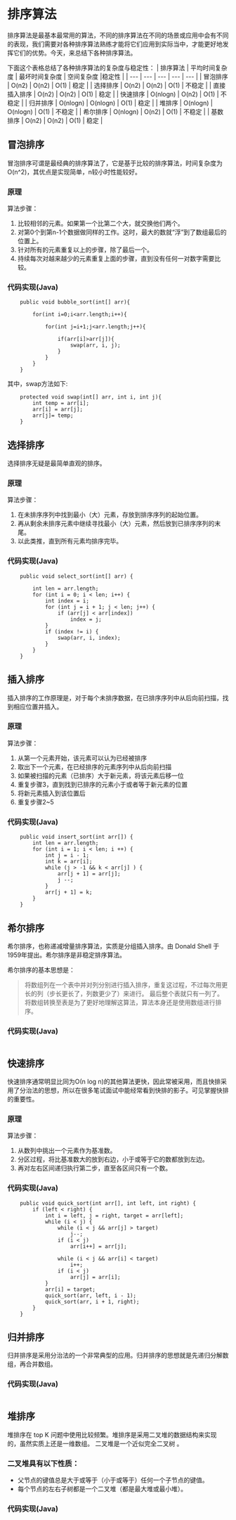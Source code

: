 # 排序算法
排序算法是最基本最常用的算法，不同的排序算法在不同的场景或应用中会有不同的表现，我们需要对各种排序算法熟练才能将它们应用到实际当中，才能更好地发挥它们的优势。今天，来总结下各种排序算法。

下面这个表格总结了各种排序算法的复杂度与稳定性：
| 排序算法 | 平均时间复杂度 | 最坏时间复杂度 | 空间复杂度 |稳定性 |
| --- | --- | --- | --- | --- |
| 冒泡排序 | O(n2) | O(n2) | O(1) | 稳定 |
| 选择排序 | O(n2) | O(n2) | O(1) | 不稳定 |
| 直接插入排序 | O(n2) | O(n2) | O(1) | 稳定 |
| 快速排序 | O(nlogn) | O(n2) | O(1) | 不稳定 |
| 归并排序 | O(nlogn) | O(nlogn) | O(1) | 稳定 |
| 堆排序 | O(nlogn) | O(nlogn) | O(1) | 不稳定 |
| 希尔排序 | O(nlogn) | O(n2) | O(1) | 不稳定 |
| 基数排序 | O(n2) | O(n2) | O(1) | 稳定 |


## 冒泡排序

冒泡排序可谓是最经典的排序算法了，它是基于比较的排序算法，时间复杂度为O(n^2)，其优点是实现简单，n较小时性能较好。

### 原理
算法步骤：
1. 比较相邻的元素。如果第一个比第二个大，就交换他们两个。
2. 对第0个到第n-1个数据做同样的工作。这时，最大的数就“浮”到了数组最后的位置上。
3. 针对所有的元素重复以上的步骤，除了最后一个。
4. 持续每次对越来越少的元素重复上面的步骤，直到没有任何一对数字需要比较。

### 代码实现(Java)
```
    public void bubble_sort(int[] arr){

		for(int i=0;i<arr.length;i++){

			for(int j=i+1;j<arr.length;j++){

				if(arr[i]>arr[j]){
					swap(arr, i, j);
				}
			}
		}
	}

```

其中，swap方法如下:
```
    protected void swap(int[] arr, int i, int j){
		int temp = arr[i];
		arr[i] = arr[j];
		arr[j]= temp;
	}
```

## 选择排序

选择排序无疑是最简单直观的排序。

### 原理
算法步骤：
1. 在未排序序列中找到最小（大）元素，存放到排序序列的起始位置。
2. 再从剩余未排序元素中继续寻找最小（大）元素，然后放到已排序序列的末尾。
3. 以此类推，直到所有元素均排序完毕。

### 代码实现(Java)
```
    public void select_sort(int[] arr) {

		int len = arr.length;
		for (int i = 0; i < len; i++) {
			int index = i;
			for (int j = i + 1; j < len; j++) {
				if (arr[j] < arr[index])
					index = j;
			}
			if (index != i) {
				swap(arr, i, index);
			}
		}
	}
```

## 插入排序
插入排序的工作原理是，对于每个未排序数据，在已排序序列中从后向前扫描，找到相应位置并插入。

### 原理
算法步骤：
1. 从第一个元素开始，该元素可以认为已经被排序
2. 取出下一个元素，在已经排序的元素序列中从后向前扫描
3. 如果被扫描的元素（已排序）大于新元素，将该元素后移一位
4. 重复步骤3，直到找到已排序的元素小于或者等于新元素的位置
5. 将新元素插入到该位置后
6. 重复步骤2~5

### 代码实现(Java)
```
    public void insert_sort(int arr[]) {
        int len = arr.length;
        for (int i = 1; i < len; i ++) {
            int j = i - 1;
            int k = arr[i];
            while (j > -1 && k < arr[j] ) {
                arr[j + 1] = arr[j];
                j --;
            }
            arr[j + 1] = k;
        }
    }
```

## 希尔排序
希尔排序，也称递减增量排序算法，实质是分组插入排序。由 Donald Shell 于1959年提出。希尔排序是非稳定排序算法。

希尔排序的基本思想是：
> 将数组列在一个表中并对列分别进行插入排序，重复这过程，不过每次用更长的列（步长更长了，列数更少了）来进行。
> 最后整个表就只有一列了。将数组转换至表是为了更好地理解这算法，算法本身还是使用数组进行排序。

### 代码实现(Java)
```

```

## 快速排序
快速排序通常明显比同为Ο(n log n)的其他算法更快，因此常被采用，而且快排采用了分治法的思想，所以在很多笔试面试中能经常看到快排的影子。可见掌握快排的重要性。

### 原理
算法步骤：

1. 从数列中挑出一个元素作为基准数。
2. 分区过程，将比基准数大的放到右边，小于或等于它的数都放到左边。
3. 再对左右区间递归执行第二步，直至各区间只有一个数。

### 代码实现(Java)
```
	public void quick_sort(int arr[], int left, int right) {
		if (left < right) {
			int i = left, j = right, target = arr[left];
			while (i < j) {
				while (i < j && arr[j] > target)
					j--;
				if (i < j)
					arr[i++] = arr[j];

				while (i < j && arr[i] < target)
					i++;
				if (i < j)
					arr[j] = arr[i];
			}
			arr[i] = target;
			quick_sort(arr, left, i - 1);
			quick_sort(arr, i + 1, right);
		}
	}
```

## 归并排序
归并排序是采用分治法的一个非常典型的应用。归并排序的思想就是先递归分解数组，再合并数组。


### 代码实现(Java)
```

```

## 堆排序
堆排序在 top K 问题中使用比较频繁。堆排序是采用二叉堆的数据结构来实现的，虽然实质上还是一维数组。
二叉堆是一个近似完全二叉树 。


### 二叉堆具有以下性质：

* 父节点的键值总是大于或等于（小于或等于）任何一个子节点的键值。
* 每个节点的左右子树都是一个二叉堆（都是最大堆或最小堆）。


### 代码实现(Java)
```

```